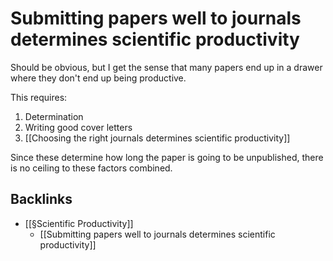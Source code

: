 # Submitting papers well to journals determines scientific productivity
Should be obvious, but I get the sense that many papers end up in a drawer where they don't end up being productive.

This requires:
1. Determination
2. Writing good cover letters
3. [[Choosing the right journals determines scientific productivity]]

Since these determine how long the paper is going to be unpublished, there is no ceiling to these factors combined.

## Backlinks
* [[§Scientific Productivity]]
	* [[Submitting papers well to journals determines scientific productivity]]

<!-- #Work -->

<!-- {BearID:AA76283D-A7B9-4D79-B154-5C94D0308367-15756-0000130BF6C6760C} -->
